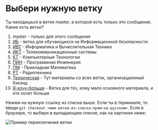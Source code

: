 # Выбери нужную ветку

Ты находишься в ветке master, в которой есть только это сообщение. Какие есть ветки?

1. master - только для этого сообщения
2. [ИБ](https://github.com/MPSU/APS/tree/ИБ) - ветка для обучающихся на Информационной безопасности
3. [ИВТ](https://github.com/MPSU/APS/tree/ИВТ) - Информатика и Вычислительная Техника
4. [ИКТ](https://github.com/MPSU/APS/tree/ИКТ) - Телекоммуникационные системы
5. [КТ](https://github.com/MPSU/APS/tree/КТ) - Компьютерные Технологии
6. [ПИН](https://github.com/MPSU/APS/tree/ПИН) - Программная Инженерия
7. [ПМ](https://github.com/MPSU/APS/tree/ПМ) - Прикладная Математика
8. [РТ](https://github.com/MPSU/APS/tree/РТ) - Радиотехника
9. [Техническая](https://github.com/MPSU/APS-info/tree/technical) - Тут материалы со всех веток, организационный бэкэнд
10. [Я-хочу-больше](https://github.com/MPSU/APS-info/tree/Я-хочу-больше) - Ветка для тех, кому мало основного материала, и кто хочет больше

Нажми на нужную ссылку из списка выше. Если ты в терминале, то введи `git checkout <имя-ветки-из-списка-прям-на-русском>`. Если в браузере, то выбери в выпадающем списке, как на картинке ниже:

![Пример переключения ветки](https://user-images.githubusercontent.com/17159587/188120094-56f9eb75-3abb-44b3-b0e1-4147b03a2086.png)
